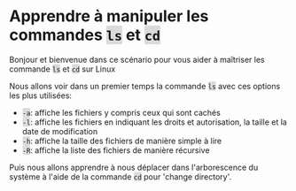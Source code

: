 <html><head></head><body>

<h1>Apprendre à manipuler les commandes <span style="; background-color:#dadada; border-radius: 3px;"><code>ls</code></span> et <span style="; background-color:#dadada; border-radius: 3px;"><code>cd</code></span></h1>

<p>Bonjour et bienvenue dans ce scénario pour vous aider à maîtriser les commande <span style="; background-color:#dadada; border-radius: 3px;"><code>ls</code></span> et <span style="background-color:#dadada; border-radius: 3px;"><code>cd</code></span> sur Linux</p>

<p>Nous allons voir dans un premier temps la commande <span style="background-color:#dcdcdc; border-radius: 3px;"><code>ls</code></span> avec ces options les plus utilisées:</p>

<ul>
<li><span style="background-color:#dcdcdc; border-radius: 3px;"><code>-a</code></span>: affiche les fichiers y compris ceux qui sont cach&#xE9;s</li>
<li><span style="background-color:#dcdcdc; border-radius: 3px;"><code>-l</code></span>: affiche les fichiers en indiquant les droits et autorisation, la taille et la date de modification</li>
<li><span style="background-color:#dcdcdc; border-radius: 3px;"><code>-h</code></span>: affiche la taille des fichiers de mani&#xE8;re simple &#xE0; lire</li>
<li><span style="background-color:#dcdcdc; border-radius: 3px;"><code>-R</code></span>: affiche la liste des fichiers de mani&#xE8;re r&#xE9;cursive</li>
</ul>

<p>Puis nous allons apprendre à nous déplacer dans l'arborescence du système à l'aide de la commande <span style="background-color:#dcdcdc; border-radius: 3px;"><code>cd</code></span> pour 'change directory'.</p>
</body>
</html>
